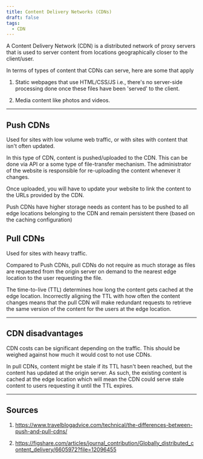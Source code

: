 ```yaml
---
title: Content Delivery Networks (CDNs)
draft: false
tags:
  - CDN
---
```

 A Content Delivery Network (CDN) is a distributed network of proxy servers that is used to server content from locations geographically closer to the client/user.

In terms of types of content that CDNs can serve, here are some that apply

1. Static webpages that use HTML/CSS/JS i.e., there's no server-side processing done once these files have been 'served' to the client.

 2. Media content like photos and videos.

---

## Push CDNs

Used for sites with low volume web traffic, or with sites with content that isn't often updated.

In this type of CDN, content is pushed/uploaded to the CDN. This can be done via API or a some type of file-transfer mechanism. The administrator of the website is responsible for re-uploading the content whenever it changes.

Once uploaded, you will have to update your website to link the content to the URLs provided by the CDN.

Push CDNs have higher storage needs as content has to be pushed to all edge locations belonging to the CDN and remain persistent there (based on the caching configuration)

## Pull CDNs

Used for sites with heavy traffic.

Compared to Push CDNs, pull CDNs do not require as much storage as files are requested from the origin server on demand to the nearest edge location to the user requesting the file.

The time-to-live (TTL) determines how long the content gets cached at the edge location.  Incorrectly aligning the TTL with how often the content changes means that the pull CDN will make redundant requests to retrieve the same version of the content for the users at the edge location.

---

## CDN disadvantages

CDN costs can be significant depending on the traffic. This should be weighed against how much it would cost to not use CDNs.

In pull CDNs, content might be stale if its TTL hasn't been reached, but the content has updated at the origin server. As such, the existing content is cached at the edge location which will mean the CDN could serve stale content to users requesting it until the TTL expires.

---

## Sources

1. https://www.travelblogadvice.com/technical/the-differences-between-push-and-pull-cdns/

1. https://figshare.com/articles/journal_contribution/Globally_distributed_content_delivery/6605972?file=12096455
